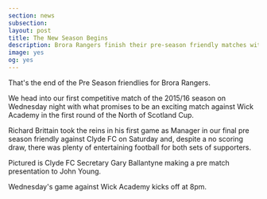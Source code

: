 ```yaml
---
section: news
subsection:        
layout: post
title: The New Season Begins
description: Brora Rangers finish their pre-season friendly matches with a goaless draw against Clyde FC
image: yes
og: yes
---
```

That's the end of the Pre Season friendlies for Brora Rangers. 

We head into our first competitive match of the 2015/16 season on Wednesday night with what promises to be an exciting match against Wick Academy in the first round of the North of Scotland Cup.
 
Richard Brittain took the reins in his first game as Manager in our final pre season friendly against Clyde FC on Saturday and, despite a no scoring draw, there was plenty of entertaining football for both sets of supporters.
 
Pictured is  Clyde FC Secretary Gary Ballantyne making a pre match presentation to John Young.
 
Wednesday's game against Wick Academy kicks off at 8pm. 